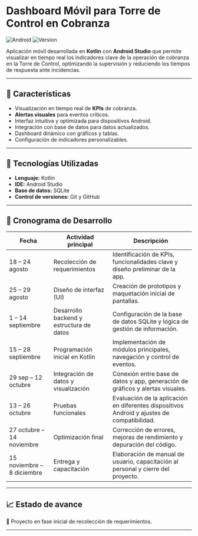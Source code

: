# Dashboard Móvil para Torre de Control en Cobranza

![Android](https://img.shields.io/badge/Android-Kotlin-green) ![Version](https://img.shields.io/badge/Versión-1.0-blue) 

Aplicación móvil desarrollada en **Kotlin** con **Android Studio** que permite visualizar en tiempo real los indicadores clave de la operación de cobranza en la Torre de Control, optimizando la supervisión y reduciendo los tiempos de respuesta ante incidencias.

---

## 📌 Características

- Visualización en tiempo real de **KPIs** de cobranza.
- **Alertas visuales** para eventos críticos.
- Interfaz intuitiva y optimizada para dispositivos Android.
- Integración con base de datos para datos actualizados.
- Dashboard dinámico con gráficos y tablas.
- Configuración de indicadores personalizables.

---

## 🚀 Tecnologías Utilizadas

- **Lenguaje:** Kotlin
- **IDE:** Android Studio
- **Base de datos:** SQLite
- **Control de versiones:** Git y GitHub

---

## 📅 Cronograma de Desarrollo

| Fecha                     | Actividad principal                 | Descripción                                                                 |
|---------------------------|-------------------------------------|-------------------------------------------------------------------------------|
| 18 – 24 agosto            | Recolección de requerimientos       | Identificación de KPIs, funcionalidades clave y diseño preliminar de la app. |
| 25 – 29 agosto            | Diseño de interfaz (UI)             | Creación de prototipos y maquetación inicial de pantallas. |
| 1 – 14 septiembre         | Desarrollo backend y estructura de datos | Configuración de la base de datos SQLite y lógica de gestión de información. |
| 15 – 28 septiembre        | Programación inicial en Kotlin      | Implementación de módulos principales, navegación y control de eventos.     |
| 29 sep – 12 octubre       | Integración de datos y visualización| Conexión entre base de datos y app, generación de gráficos y alertas visuales. |
| 13 – 26 octubre           | Pruebas funcionales                 | Evaluación de la aplicación en diferentes dispositivos Android y ajustes de compatibilidad. |
| 27 octubre – 14 noviembre | Optimización final                  | Corrección de errores, mejoras de rendimiento y depuración del código.      |
| 15 noviembre – 8 diciembre| Entrega y capacitación              | Elaboración de manual de usuario, capacitación al personal y cierre del proyecto. |

---

## 📈 Estado de avance

🚧 Proyecto en fase inicial de recolección de requerimientos.

---
